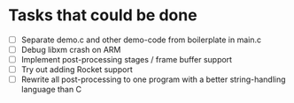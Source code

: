 # Tasks that could be done

- [ ] Separate demo.c and other demo-code from boilerplate in main.c
- [ ] Debug libxm crash on ARM
- [ ] Implement post-processing stages / frame buffer support
- [ ] Try out adding Rocket support
- [ ] Rewrite all post-processing to one program with a better string-handling
      language than C
